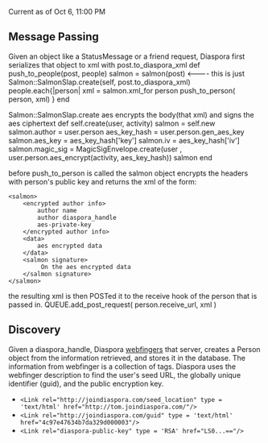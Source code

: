 Current as of Oct 6, 11:00 PM

## Message Passing
Given an object like a StatusMessage or a friend request, Diaspora first serializes that object to xml with post.to_diaspora_xml
  def push_to_people(post, people)
    salmon = salmon(post)                             <---- this is just Salmon::SalmonSlap.create(self, post.to_diaspora_xml)
    people.each{|person|
      xml = salmon.xml_for person
      push_to_person( person, xml)
    }
  end

Salmon::SalmonSlap.create aes encrypts the body(that xml) and signs the aes ciphertext
    def self.create(user, activity)
      salmon = self.new
      salmon.author = user.person
      aes_key_hash = user.person.gen_aes_key
      salmon.aes_key = aes_key_hash['key']
      salmon.iv      = aes_key_hash['iv']
      salmon.magic_sig = MagicSigEnvelope.create(user , user.person.aes_encrypt(activity, aes_key_hash))
      salmon
    end

before push_to_person is called the salmon object encrypts the headers with person's public key and 
returns the xml of the form:

    <salmon>
        <encrypted author info>
            author name
            author diaspora_handle
            aes-private-key
        </encrypted author info>
        <data>
            aes encrypted data
        </data>
        <salmon signature>
             On the aes encrypted data
        </salmon signature>
    </salmon>

the resulting xml is then POSTed it to the receive hook of the person that is passed in.
    QUEUE.add_post_request( person.receive_url, xml )


## Discovery
Given a diaspora_handle, Diaspora [webfingers](http://webfinger.org/) that server, creates a Person object from the information retrieved, and stores it in the database.  The information from webfinger is a collection of <link> tags. Diaspora uses the webfinger description to find the user's seed URL, the globally unique identifier (guid), and the public encryption key.

* `<Link rel="http://joindiaspora.com/seed_location" type = 'text/html' href="http://tom.joindiaspora.com/"/>`
* `<Link rel="http://joindiaspora.com/guid" type = 'text/html' href="4c97e47634b7da329d000003"/>`
* `<Link rel="diaspora-public-key" type = 'RSA' href="LS0...=="/>`